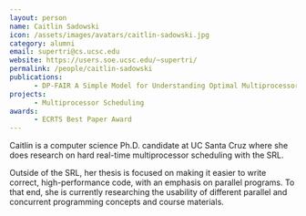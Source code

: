 ```yaml
---
layout: person
name: Caitlin Sadowski
icon: /assets/images/avatars/caitlin-sadowski.jpg
category: alumni
email: supertri@cs.ucsc.edu
website: https://users.soe.ucsc.edu/~supertri/
permalink: /people/caitlin-sadowski
publications:
      - DP-FAIR A Simple Model for Understanding Optimal Multiprocessor Scheduling
projects:
      - Multiprocessor Scheduling
awards:
      - ECRTS Best Paper Award
---
```


Caitlin is a computer science Ph.D. candidate at UC Santa Cruz where she does research on
hard real-time multiprocessor scheduling with the SRL.

Outside of the SRL, her thesis is focused on making it easier to write correct,
high-performance code, with an emphasis on parallel programs. To that end, she is
currently researching the usability of different parallel and concurrent
programming concepts and course materials.
